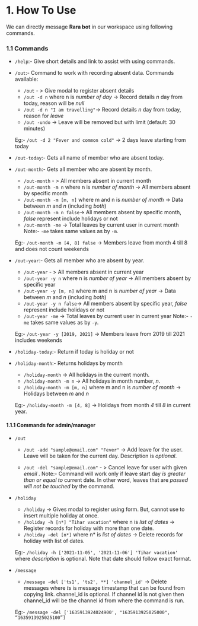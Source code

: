 # 1. How To Use

We can directly message **Rara bot** in our workspace using following commands.

### 1.1 Commands

* `/help`:- Give short details and link to assist with using commands.

* `/out`:- Command to work with recording absent data. Commands available:
    * `/out` - > Give modal to register absent details
    * `/out -d n` where n is *number of day* ->  Record details *n* day from today, reason will be *null*
    * `/out -d n "I am travelling"`-> Record details *n* day from today, reason for *leave*
    * `/out -undo` -> Leave will be removed but with limit (default: 30 minutes)
        
   Eg:- `/out -d 2 "Fever and common cold"` -> 2 days leave starting from today
    
* `/out-today`:- Gets all name of member who are absent today.

* `/out-month`:- Gets all member who are absent by month.
    * `/out-month` - > All members absent in current month
    * `/out-month -m n` where n is *number of month* -> All members absent by specific month
    * `/out-month -m [m, n]` where m and n is *number of month* -> Data between *m* and *n* (including *both*)
    * `/out-month -m n false`-> All members absent by specific month, _false_ represent include holidays or not
    * `/out-month -me` -> Total leaves by current user in current month
    Note:- `-me` takes same values as by `-m`.

   Eg:- `/out-month -m [4, 8] false` -> Members leave from month 4 till 8 and does not count weekends
    
* `/out-year`:- Gets all member who are absent by year.
    * `/out-year` - > All members absent in current year
    * `/out-year -y n` where n is *number of year* -> All members absent by specific year
    * `/out-year -y [m, n]` where m and n is *number of year* -> Data between *m* and *n* (including *both*)
    * `/out-year -y n false`-> All members absent by specific year, _false_ represent include holidays or not
    * `/out-year -me` -> Total leaves by current user in current year
    Note:- `-me` takes same values as by `-y`.

   Eg:- `/out-year -y [2019, 2021]` -> Members leave from 2019 till 2021 includes weekends 
 * `/holiday-today`:- Return if today is holiday or not
 * `/holiday-month`:- Returns holidays by month
    * `/holiday-month` -> All holidays in the current month.
    * `/holiday-month -m n` -> All holidays in month number, *n*. 
    * `/holiday-month -m [m, n]` where m and n is *number of month* -> Holidays between *m* and *n*

    Eg:- `/holiday-month -m [4, 8]` -> Holidays from month *4* till *8* in current year.
   
#### 1.1.1 Commands for admin/manager

* `/out`
    * `/out -add "sample@email.com" "Fever"` -> Add leave for the user. Leave will be taken for the current day. Description is _optional_.

    * `/out -del "sample@email.com"` - > Cancel leave for user with given _email_ . 
    Note:- Command will work only if leave start day *is greater than or equal to* current date. In other word, leaves that are *passed will not be touched* by the command.
    
* `/holiday`
    * `/holiday` -> Gives modal to register using form. But, cannot use to insert multiple holiday at once.
    * `/holiday -h [n*] "Tihar vacation"` where n is *list of dates*  ->  Register records for holiday with more than one date.
    * `/holiday -del [n*]` where n* is *list of dates*  ->  Delete records for holiday with list of dates. 
    
    Eg:- `/holiday -h ['2021-11-05', '2021-11-06'] 'Tihar vacation'` where *description* is optional. Note that date should follow exact format.
* `/message`
    * `/message -del ['ts1', 'ts2', **] 'channel_id'` -> Delete messages where *ts* is message timestamp that can be found from copying link. channel_id is optional. If channel id is not given then channel_id will be the channel id from where the command is run.

    Eg:- `/message -del ['1635913924024900', "1635913925025000",  “1635913925025100”]`